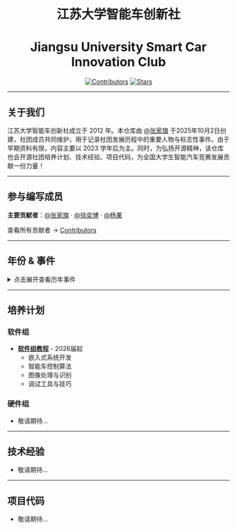 <div align="center">

# 江苏大学智能车创新社
# Jiangsu University Smart Car Innovation Club

[![Contributors](https://img.shields.io/github/contributors/Sengokuuuu/UJS-Intelligent-Vehicle-Innovation-Club)](https://github.com/Sengokuuuu/UJS-Intelligent-Vehicle-Innovation-Club/graphs/contributors) [![Stars](https://img.shields.io/github/stars/Sengokuuuu/UJS-Intelligent-Vehicle-Innovation-Club)](https://github.com/Sengokuuuu/UJS-Intelligent-Vehicle-Innovation-Club/stargazers)

</div>

---

## 关于我们

江苏大学智能车创新社成立于 2012 年。本仓库由 [@张家旗](https://github.com/Sengokuuuu) 于2025年10月2日创建，社团成员共同维护，用于记录社团发展历程中的重要人物与标志性事件。由于早期资料有限，内容主要以 2023 学年后为主。同时，为弘扬开源精神，该仓库也会开源社团培养计划、技术经验、项目代码，为全国大学生智能汽车竞赛发展贡献一份力量！

---

## 参与编写成员

**主要贡献者**：[@张家旗](https://github.com/Sengokuuuu) · [@徐奕博](https://github.com/XCMB-haochi) · [@杨果](https://github.com/Rcheeseburger)

查看所有贡献者 → [Contributors](https://github.com/Sengokuuuu/UJS-Intelligent-Vehicle-Innovation-Club/graphs/contributors)

---

## 年份 & 事件

<details>
<summary>点击展开查看历年事件</summary>

### 2012学年
### 2012年××月××日
🎉🎊**江苏大学智能车创新社成立!!!** 🎊🎉

### 2013学年

### 2014学年

### 2015学年

### 2016学年

### 2017学年

### 2018学年

### 2019学年

### 2020学年

### 2021学年

### 2022学年

### 2023学年


### 2024学年

#### 👥 主要成员

<div style="width:100%;">

| **社长** | **副社长** | **团支书** |
|:------:|:------:|:------:|
| **张家旗** | **随一鹏** | **杨果** |

</div>




### 2025学年
#### 👥 主要成员

<div style="width:100%;">

| **社长** | **副社长** | **团支书** | **软件组组长** |
|:------:|:------:|:------:|:------:|
| **王浩民** | **卢帅** | **王一卜** | **徐奕博** |

</div>

</details>

---

## 培养计划

### 软件组
- [**软件组教程**](./docs/tutorials/software/) - 2026届起
  - 嵌入式系统开发
  - 智能车控制算法
  - 图像处理与识别
  - 调试工具与技巧

### 硬件组
- 敬请期待...

---

## 技术经验

- 敬请期待...

---

## 项目代码

- 敬请期待...
